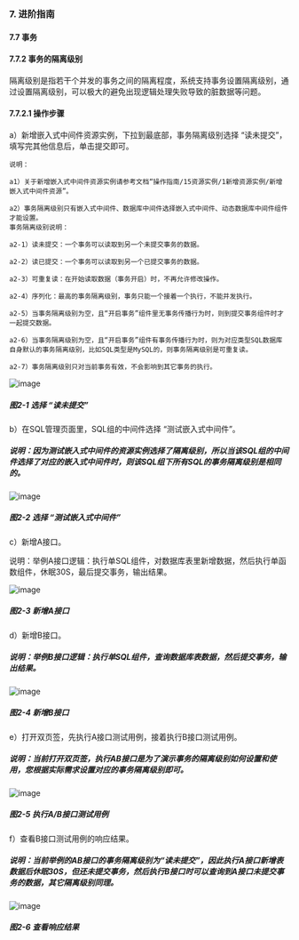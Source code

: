 ### 7. 进阶指南

#### 7.7 事务

#### 7.7.2 事务的隔离级别

隔离级别是指若干个并发的事务之间的隔离程度，系统支持事务设置隔离级别，通过设置隔离级别，可以极大的避免出现逻辑处理失败导致的脏数据等问题。

#### 7.7.2.1 操作步骤

a）新增嵌入式中间件资源实例，下拉到最底部，事务隔离级别选择 “读未提交”，填写完其他信息后，单击提交即可。

```
说明：

a1）关于新增嵌入式中间件资源实例请参考文档“操作指南/15资源实例/1新增资源实例/新增嵌入式中间件资源”。

a2）事务隔离级别只有嵌入式中间件、数据库中间件选择嵌入式中间件、动态数据库中间件组件才能设置。
事务隔离级别说明：

a2-1）读未提交：一个事务可以读取到另一个未提交事务的数据。

a2-2）读已提交：一个事务可以读取到另一个已提交事务的数据。

a2-3）可重复读：在开始读取数据（事务开启）时，不再允许修改操作。

a2-4）序列化：最高的事务隔离级别，事务只能一个接着一个执行，不能并发执行。

a2-5）当事务隔离级别为空，且“开启事务”组件里无事务传播行为时，则到提交事务组件时才一起提交数据。

a2-6）当事务隔离级别为空，且“开启事务”组件有事务传播行为时，则为对应类型SQL数据库自身默认的事务隔离级别，比如SQL类型是MySQL的，则事务隔离级别是可重复读。

a2-7）事务隔离级别只对当前事务有效，不会影响到其它事务的执行。
```

![image](https://user-images.githubusercontent.com/79617492/211450953-d89bdb43-f6f0-4155-95bf-69b4adf1ec88.png)

##### 图2-1 选择 “读未提交”

b）在SQL管理页面里，SQL组的中间件选择 “测试嵌入式中间件”。

##### 说明：因为测试嵌入式中间件的资源实例选择了隔离级别，所以当该SQL组的中间件选择了对应的嵌入式中间件时，则该SQL组下所有SQL的事务隔离级别是相同的。

![image](https://user-images.githubusercontent.com/79617492/211450969-07618b08-a80e-42eb-a301-40e5f7a93019.png)

##### 图2-2 选择 “测试嵌入式中间件”

c）新增A接口。

说明：举例A接口逻辑：执行单SQL组件，对数据库表里新增数据，然后执行单函数组件，休眠30S，最后提交事务，输出结果。

![image](https://user-images.githubusercontent.com/79617492/211451008-2dc803a8-c8ab-4bfc-b62b-f0ee2bcf926c.png)

##### 图2-3 新增A接口

d）新增B接口。

##### 说明：举例B接口逻辑：执行单SQL组件，查询数据库表数据，然后提交事务，输出结果。

![image](https://user-images.githubusercontent.com/79617492/211451033-342b23b9-9632-4ab1-998c-110f33916668.png)

##### 图2-4 新增B接口

e）打开双页签，先执行A接口测试用例，接着执行B接口测试用例。

##### 说明：当前打开双页签，执行AB接口是为了演示事务的隔离级别如何设置和使用，您根据实际需求设置对应的事务隔离级别即可。

![image](https://user-images.githubusercontent.com/79617492/211451054-1d1b4ddc-06e7-4702-addc-cc35ec27563b.png)

##### 图2-5 执行A/B接口测试用例

f）查看B接口测试用例的响应结果。

##### 说明：当前举例的AB接口的事务隔离级别为“读未提交”，因此执行A接口新增表数据后休眠30S，但还未提交事务，然后执行B接口时可以查询到A接口未提交事务的数据，其它隔离级别同理。

![image](https://user-images.githubusercontent.com/79617492/211451074-4bb426bd-c456-4dda-89c6-dc14265d3ad6.png)

##### 图2-6 查看响应结果
